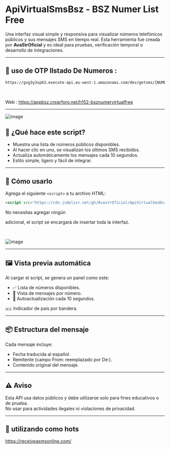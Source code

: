 # ApiVirtualSmsBsz - BSZ Numer List Free 

Una interfaz visual simple y responsiva para visualizar números telefónicos públicos y sus mensajes SMS en tiempo real. Esta herramienta fue creada por **AvaStrOficial** y es ideal para pruebas, verificación temporal o desarrollo de integraciones.

---

## 🧩 uso de OTP lIstado De Numeros :
```html
https://gvg3y3xp63.execute-api.eu-west-1.amazonaws.com/dev/getsms/{NUMERO AGREGADO DEL LISTADO}?x=14710.78&ios=5337-apple-icon-434845&android=gradle.build.83794.android.v34845&delay=15048
```

<br>

Web : https://appbsz.crearforo.net/h152-bsznumervirtualfree	

---

![image](https://github.com/user-attachments/assets/e8724c80-a578-4658-b7de-93c5bbbfb6a3)

## 🧩 ¿Qué hace este script?

- Muestra una lista de números públicos disponibles.
- Al hacer clic en uno, se visualizan los últimos SMS recibidos.
- Actualiza automáticamente los mensajes cada 10 segundos.
- Estilo simple, ligero y fácil de integrar.

---

## 🚀 Cómo usarlo

Agrega el siguiente `<script>` a tu archivo HTML:

```html
<script src="https://cdn.jsdelivr.net/gh/AvastrOficial/ApiVirtualSmsBsz/ApiBszv0.js"></script>
```
No necesitas agregar ningún <div> adicional, el script se encargará de insertar toda la interfaz.

<br>

![image](https://github.com/user-attachments/assets/cb85a120-7612-4b12-9ab8-1947d9f7a2bb)

---

## 🖼️ Vista previa automática
Al cargar el script, se genera un panel como este:

- ✅ Lista de números disponibles.
- 📨 Vista de mensajes por número.
- 🔁 Autoactualización cada 10 segundos.

`🇲🇽` Indicador de país por bandera.

---

## 📦 Estructura del mensaje
Cada mensaje incluye:
- Fecha traducida al español.
- Remitente (campo From: reemplazado por De:).
- Contenido original del mensaje.

---

## ⚠️ Aviso
Esta API usa datos públicos y debe utilizarse solo para fines educativos o de prueba.
<br> 
No usar para actividades ilegales ni violaciones de privacidad.

---

## 🚀 utilizando como hots 
https://receiveasmsonline.com/
